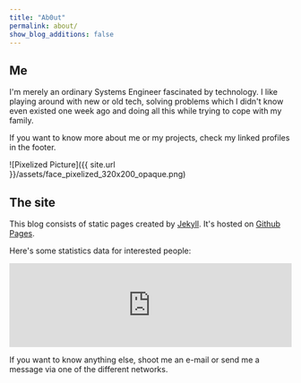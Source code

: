 ```yaml
---
title: "Ab0ut"
permalink: about/
show_blog_additions: false
---
```

## Me
I'm merely an ordinary Systems Engineer fascinated by technology. I like playing
 around with new or old tech, solving problems which I didn't know even existed
 one week ago and doing all this while trying to cope with my family.

 If you want to know more about me or my projects, check my linked profiles in the footer.

![Pixelized Picture]({{ site.url }}/assets/face_pixelized_320x200_opaque.png)

## The site
This blog consists of static pages created by [Jekyll](https://jekyllrb.com). It's hosted on [Github Pages](https://pages.github.com/).

Here's some statistics data for interested people:

<div id="widgetIframe"><iframe width="100%" src="https://piwik.tillwiese.de/index.php?module=Widgetize&action=iframe&widget=1&moduleToWidgetize=VisitsSummary&actionToWidgetize=index&idSite=1&period=day&date=yesterday&disableLink=1&widget=1" scrolling="no" frameborder="0" marginheight="0" marginwidth="0"></iframe></div>

If you want to know anything else, shoot me an e-mail or send me a message via one of the different networks.
